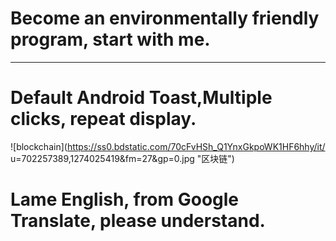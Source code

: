 # Become an environmentally friendly program, start with me.

---
# Default Android Toast,Multiple clicks, repeat display.
![blockchain](https://ss0.bdstatic.com/70cFvHSh_Q1YnxGkpoWK1HF6hhy/it/
u=702257389,1274025419&fm=27&gp=0.jpg "区块链")

























# Lame English, from Google Translate, please understand.
